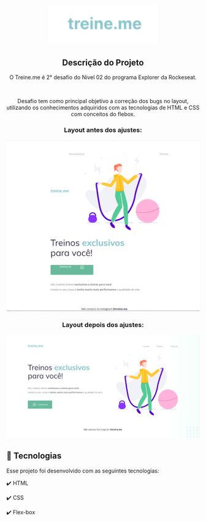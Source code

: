 <h1 align="center">
  <img src="images/treineMe.png" height="100px" alt="Treine.me"/>
</h1>

<h2 align="center" >Descrição do Projeto</h2>
<p align="center">
  O Treine.me é 2° desafio do Nivel 02 do programa Explorer da Rockeseat.
</p>
</br>

<div align="center">
   <p>Desafio tem como principal objetivo a correção dos bugs no layout, utilizando os conhecimentos adquiridos com as tecnologias de HTML e CSS com conceitos do flebox.</p>
</div>
  <h3 align="center">Layout antes dos ajustes:</h3>
       
  <img alt="logo" title="#logo" src="images/img-layout-bug.png"/>
  
  <h3 align="center">Layout depois dos ajustes:</h3>
       
  <img alt="logo" title="#logo" src="images/img-layout-corrigido.png"/>


## :rocket: Tecnologias

Esse projeto foi desenvolvido com as seguintes tecnologias:

✔️ HTML

✔️ CSS

✔️ Flex-box
